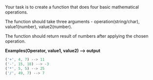 Your task is to create a function that does four basic mathematical operations.

The function should take three arguments - operation(string/char), value1(number), value2(number).

The function should return result of numbers after applying the chosen operation.

**Examples(Operator, value1, value2) --> output**
```javascript
('+', 4, 7) --> 11
('-', 15, 18) --> -3
('*', 5, 5) --> 25
('/', 49, 7) --> 7
```